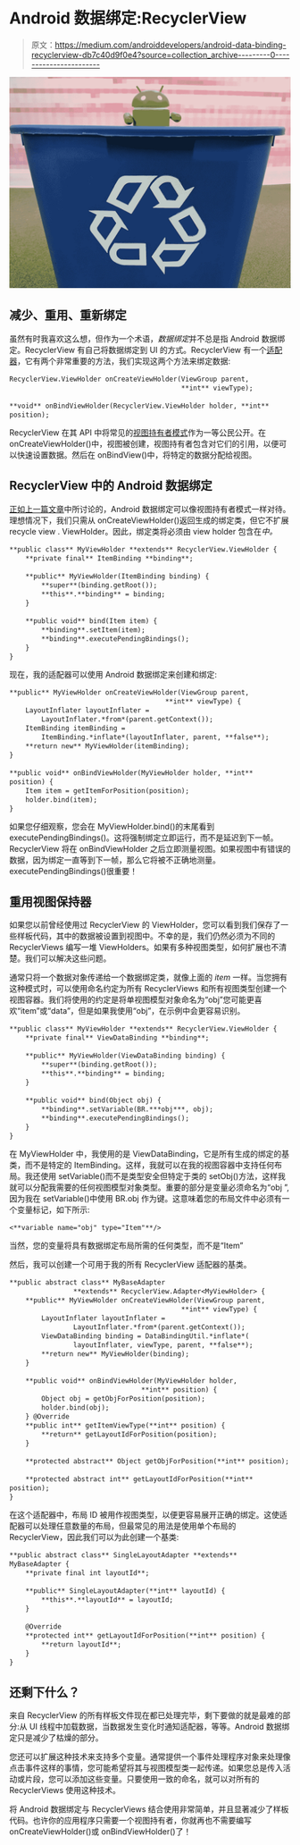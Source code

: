 # Android 数据绑定:RecyclerView

> 原文：<https://medium.com/androiddevelopers/android-data-binding-recyclerview-db7c40d9f0e4?source=collection_archive---------0----------------------->

![](img/31053cad63abae52b91e1179b0b20af4.png)

## 减少、重用、重新绑定

虽然有时我喜欢这么想，但作为一个术语，*数据绑定*并不总是指 Android 数据绑定。RecyclerView 有自己将数据绑定到 UI 的方式。RecyclerView 有一个[适配器](https://developer.android.com/reference/android/support/v7/widget/RecyclerView.Adapter.html)，它有两个非常重要的方法，我们实现这两个方法来绑定数据:

```
RecyclerView.ViewHolder onCreateViewHolder(ViewGroup parent,
                                           **int** viewType);

**void** onBindViewHolder(RecyclerView.ViewHolder holder, **int** position);
```

RecyclerView 在其 API 中将常见的[视图持有者模式](https://developer.android.com/training/improving-layouts/smooth-scrolling.html)作为一等公民公开。在 onCreateViewHolder()中，视图被创建，视图持有者包含对它们的引用，以便可以快速设置数据。然后在 onBindView()中，将特定的数据分配给视图。

## RecyclerView 中的 Android 数据绑定

[正如上一篇文章](/google-developers/android-data-binding-adding-some-variability-1fe001b3abcc#.1o06zcbx5)中所讨论的，Android 数据绑定可以像视图持有者模式一样对待。理想情况下，我们只需从 onCreateViewHolder()返回生成的绑定类，但它不扩展 recycle view . ViewHolder。因此，绑定类将必须由 view holder 包含在*中。*

```
**public class** MyViewHolder **extends** RecyclerView.ViewHolder {
    **private final** ItemBinding **binding**;

    **public** MyViewHolder(ItemBinding binding) {
        **super**(binding.getRoot());
        **this**.**binding** = binding;
    }

    **public void** bind(Item item) {
        **binding**.setItem(item);
        **binding**.executePendingBindings();
    }
}
```

现在，我的适配器可以使用 Android 数据绑定来创建和绑定:

```
**public** MyViewHolder onCreateViewHolder(ViewGroup parent,
                                       **int** viewType) {
    LayoutInflater layoutInflater =
        LayoutInflater.*from*(parent.getContext());
    ItemBinding itemBinding = 
        ItemBinding.*inflate*(layoutInflater, parent, **false**);
    **return new** MyViewHolder(itemBinding);
}

**public void** onBindViewHolder(MyViewHolder holder, **int** position) {
    Item item = getItemForPosition(position);
    holder.bind(item);
}
```

如果您仔细观察，您会在 MyViewHolder.bind()的末尾看到 executePendingBindings()。这将强制绑定立即运行，而不是延迟到下一帧。RecyclerView 将在 onBindViewHolder 之后立即测量视图。如果视图中有错误的数据，因为绑定一直等到下一帧，那么它将被不正确地测量。executePendingBindings()很重要！

## 重用视图保持器

如果您以前曾经使用过 RecyclerView 的 ViewHolder，您可以看到我们保存了一些样板代码，其中的数据被设置到视图中。不幸的是，我们仍然必须为不同的 RecyclerViews 编写一堆 ViewHolders。如果有多种视图类型，如何扩展也不清楚。我们可以解决这些问题。

通常只将一个数据对象传递给一个数据绑定类，就像上面的 *item* 一样。当您拥有这种模式时，可以使用命名约定为所有 RecyclerViews 和所有视图类型创建一个视图容器。我们将使用的约定是将单视图模型对象命名为“obj”您可能更喜欢“item”或“data”，但是如果我使用“obj”，在示例中会更容易识别。

```
**public class** MyViewHolder **extends** RecyclerView.ViewHolder {
    **private final** ViewDataBinding **binding**;

    **public** MyViewHolder(ViewDataBinding binding) {
        **super**(binding.getRoot());
        **this**.**binding** = binding;
    }

    **public void** bind(Object obj) {
        **binding**.setVariable(BR.***obj***, obj);
        **binding**.executePendingBindings();
    }
}
```

在 MyViewHolder 中，我使用的是 ViewDataBinding，它是所有生成的绑定的基类，而不是特定的 ItemBinding。这样，我就可以在我的视图容器中支持任何布局。我还使用 setVariable()而不是类型安全但特定于类的 setObj()方法，这样我就可以分配我需要的任何视图模型对象类型。重要的部分是变量必须命名为“obj ”,因为我在 setVariable()中使用 BR.obj 作为键。这意味着您的布局文件中必须有一个变量标记，如下所示:

```
<**variable name="obj" type="Item"**/>
```

当然，您的变量将具有数据绑定布局所需的任何类型，而不是“Item”

然后，我可以创建一个可用于我的所有 RecyclerView 适配器的基类。

```
**public abstract class** MyBaseAdapter
                **extends** RecyclerView.Adapter<MyViewHolder> {
    **public** MyViewHolder onCreateViewHolder(ViewGroup parent,
                                           **int** viewType) {
        LayoutInflater layoutInflater =
                LayoutInflater.*from*(parent.getContext());
        ViewDataBinding binding = DataBindingUtil.*inflate*(
                layoutInflater, viewType, parent, **false**);
        **return new** MyViewHolder(binding);
    }

    **public void** onBindViewHolder(MyViewHolder holder,
                                 **int** position) {
        Object obj = getObjForPosition(position);
        holder.bind(obj);
    } @Override
    **public int** getItemViewType(**int** position) {
        **return** getLayoutIdForPosition(position);
    }

    **protected abstract** Object getObjForPosition(**int** position);

    **protected abstract int** getLayoutIdForPosition(**int** position);
}
```

在这个适配器中，布局 ID 被用作视图类型，以便更容易展开正确的绑定。这使适配器可以处理任意数量的布局，但最常见的用法是使用单个布局的 RecyclerView，因此我们可以为此创建一个基类:

```
**public abstract class** SingleLayoutAdapter **extends** MyBaseAdapter {
    **private final int layoutId**;

    **public** SingleLayoutAdapter(**int** layoutId) {
        **this**.**layoutId** = layoutId;
    }

    @Override
    **protected int** getLayoutIdForPosition(**int** position) {
        **return layoutId**;
    }
}
```

## 还剩下什么？

来自 RecyclerView 的所有样板文件现在都已处理完毕，剩下要做的就是最难的部分:从 UI 线程中加载数据，当数据发生变化时通知适配器，等等。Android 数据绑定只是减少了枯燥的部分。

您还可以扩展这种技术来支持多个变量。通常提供一个事件处理程序对象来处理像点击事件这样的事情，您可能希望将其与视图模型类一起传递。如果您总是传入活动或片段，您可以添加这些变量。只要使用一致的命名，就可以对所有的 RecyclerViews 使用这种技术。

将 Android 数据绑定与 RecyclerViews 结合使用非常简单，并且显著减少了样板代码。也许你的应用程序只需要一个视图持有者，你就再也不需要编写 onCreateViewHolder()或 onBindViewHolder()了！